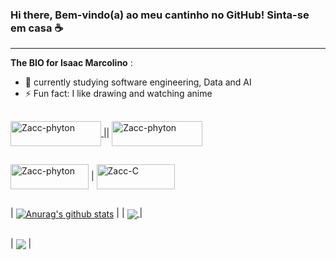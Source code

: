 ### Hi there, Bem-vindo(a) ao meu cantinho no GitHub! Sinta-se em casa ☕

---------------------------------------------------------------------------

**The BIO for Isaac Marcolino** :

- 🌱 currently studying software engineering, Data and AI
- ⚡ Fun fact: I like drawing and watching anime

##

<a href="mailto:isaacfm7077@gmail.com" target="_blank"> <img align="center" alt="Zacc-phyton" height="40" width="145" src= "https://img.shields.io/badge/Gmail-D14836?style=for-the-badge&logo=gmail&logoColor=white"> </a> ||
    <a href="www.linkedin.com/in/isaac-marcolino" target="_blank"> <img align="center" alt="Zacc-phyton" height="40" width="145" src= "https://img.shields.io/badge/LinkedIn-0077B5?style=for-the-badge&logo=linkedin&logoColor=white" > 
</a> 

##

<img align="center" alt="Zacc-phyton" height="40" width="125" src= "https://img.shields.io/badge/Python-14354C?style=for-the-badge&logo=python&logoColor=white"> |
<img align="center" alt="Zacc-C" height="40" width="125" src="https://img.shields.io/badge/C-00599C?style=for-the-badge&logo=c&logoColor=white">

##

| <a href="https://github.com/zaccmarc/"><img align="center" src="https://github-readme-stats.vercel.app/api?username=zaccmarc&show_icons=true&theme=transparent&hide_border=true" alt="Anurag's github stats" /></a> | |
  <a href="https://github.com/zaccmarc/"><img align="center" src= "https://github-readme-stats.vercel.app/api/top-langs/?username=zaccmarc&layout=compact&theme=transparent&hide_border=true" /> </a> |
  
##

|  <a href="https://github.com/zaccmarc/zaccmarc"><img align="center" src="https://github-readme-stats.vercel.app/api/pin/?username=zaccmarc&&theme=transparent&show_owner=true&repo=zaccmarc"/></a> |
 
 

